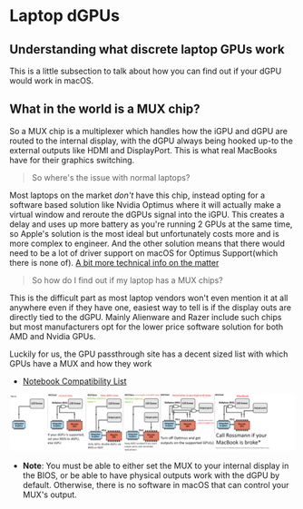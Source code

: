 # Laptop dGPUs

## Understanding what discrete laptop GPUs work

This is a little subsection to talk about how you can find out if your dGPU would work in macOS.

## What in the world is a MUX chip?

So a MUX chip is a multiplexer which handles how the iGPU and dGPU are routed to the internal display, with the dGPU always being hooked up-to the external outputs like HDMI and DisplayPort. This is what real MacBooks have for their graphics switching.

> So where's the issue with normal laptops?

Most laptops on the market _don't_ have this chip, instead opting for a software based solution like Nvidia Optimus where it will actually make a virtual window and reroute the dGPUs signal into the iGPU. This creates a delay and uses up more battery as you're running 2 GPUs at the same time, so Apple's solution is the most ideal but unfortunately costs more and is more complex to engineer. And the other solution means that there would need to be a lot of driver support on macOS for Optimus Support(which there is none of). [A bit more technical info on the matter](https://www.reddit.com/r/hackintosh/comments/6omyzc/nvidia_optimus_really_never_going_to_happen_for/dkj20xt/)

> So how do I find out if my laptop has a MUX chips?

This is the difficult part as most laptop vendors won't even mention it at all anywhere even if they have one, easiest way to tell is if the display outs are directly tied to the dGPU. Mainly Alienware and Razer include such chips but most manufacturers opt for the lower price software solution for both AMD and Nvidia GPUs.

Luckily for us, the GPU passthrough site has a decent sized list with which GPUs have a MUX and how they work

* [Notebook Compatibility List](https://gpu-passthrough.com)

![MUX Configurations](../images/LaptopGPUs.png)

* **Note**: You must be able to either set the MUX to your internal display in the BIOS, or be able to have physical outputs work with the dGPU by default. Otherwise, there is no software in macOS that can control your MUX's output.
